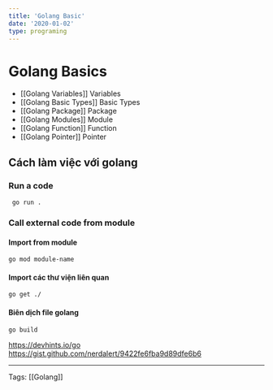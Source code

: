 ```yaml
---
title: 'Golang Basic'
date: '2020-01-02'
type: programing 
---
```


# Golang Basics

- [[Golang Variables]] Variables
- [[Golang Basic Types]] Basic Types
- [[Golang Package]] Package
- [[Golang Modules]] Module
- [[Golang Function]] Function
- [[Golang Pointer]] Pointer

## Cách làm việc với golang
### Run a code

` go run .`

### Call external code from module
#### Import from module
`go mod module-name`
#### Import các thư viện liên quan 
`go get ./`

#### Biên dịch file golang
`go build`

https://devhints.io/go
https://gist.github.com/nerdalert/9422fe6fba9d89dfe6b6

---
Tags: [[Golang]]



